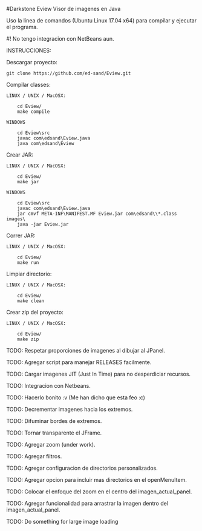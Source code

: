 #Darkstone Eview
Visor de imagenes en Java

Uso la linea de comandos (Ubuntu Linux 17.04 x64) para compilar y ejecutar el 
programa.

#! No tengo integracion con NetBeans aun.

INSTRUCCIONES:

Descargar proyecto:

  	git clone https://github.com/ed-sand/Eview.git

Compilar classes:

	LINUX / UNIX / MacOSX:

		cd Eview/
		make compile

	WINDOWS
    
		cd Eview\src
		javac com\edsand\Eview.java
		java com\edsand\Eview
    

Crear JAR:

	LINUX / UNIX / MacOSX:

		cd Eview/
		make jar
      
	WINDOWS
    
		cd Eview\src
		javac com\edsand\Eview.java
		jar cmvf META-INF\MANIFEST.MF Eview.jar com\edsand\\*.class images\
		java -jar Eview.jar
      
Correr JAR:

	LINUX / UNIX / MacOSX:
		
		cd Eview/
		make run
      
Limpiar directorio:

	LINUX / UNIX / MacOSX:
		
		cd Eview/
		make clean

Crear zip del proyecto:

	LINUX / UNIX / MacOSX:
		
		cd Eview/
		make zip

TODO: Respetar proporciones de imagenes al dibujar al JPanel.

TODO: Agregar script para manejar RELEASES facilmente.

TODO: Cargar imagenes JIT (Just In Time) para no desperdiciar recursos.

TODO: Integracion con Netbeans.

TODO: Hacerlo bonito :v (Me han dicho que esta feo :c)

TODO: Decrementar imagenes hacia los extremos.

TODO: Difuminar bordes de extremos.

TODO: Tornar transparente el JFrame.

TODO: Agregar zoom (under work).

TODO: Agregar filtros.

TODO: Agregar configuracion de directorios personalizados.

TODO: Agregar opcion para incluir mas directorios en el openMenuItem.

TODO: Colocar el enfoque del zoom en el centro del imagen_actual_panel.

TODO: Agregar funcionalidad para arrastrar la imagen dentro del imagen_actual_panel.

TODO: Do something for large image loading 
